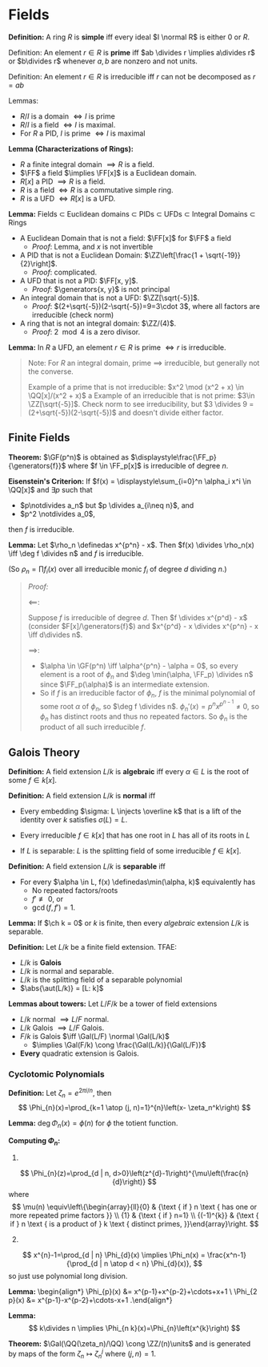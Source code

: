 # Fields

**Definition:**
A ring $R$ is **simple** iff every ideal $I \normal R$ is either $0$ or $R$.

Definition:
An element $r\in R$ is **prime** iff $ab \divides r \implies a\divides r$ or $b\divides r$ whenever $a,b$ are nonzero and not units.

Definition:
An element $r\in R$ is irreducible iff $r$ can not be decomposed as $r=ab$


Lemmas:

- $R/I$ is a domain $\iff I$ is prime
- $R/I$ is a field $\iff I$ is maximal.
- For $R$ a PID, $I$ is prime $\iff I$ is maximal

**Lemma (Characterizations of Rings):** 

- $R$ a finite integral domain $\implies R$ is a field.
- $\FF$ a field $\implies \FF[x]$ is a Euclidean domain.
- $R[x]$ a PID $\implies R$ is a field.
- $R$ is a field $\iff R$ is a commutative simple ring.
- $R$ is a UFD $\iff R[x]$ is a UFD.

**Lemma:**
Fields $\subset$ Euclidean domains  $\subset$  PIDs $\subset$ UFDs $\subset$ Integral Domains  $\subset$ Rings

- A Euclidean Domain that is not a field: $\FF[x]$ for $\FF$ a field
  - *Proof*: Lemma, and $x$ is not invertible
- A PID that is not a Euclidean Domain: $\ZZ\left[\frac{1 + \sqrt{-19}}{2}\right]$.
  - *Proof*: complicated.
- A UFD that is not a PID: $\FF[x, y]$.
  - *Proof*: $\generators{x, y}$ is not principal
-  An integral domain that is not a UFD: $\ZZ[\sqrt{-5}]$.
   - *Proof*: $(2+\sqrt{-5})(2-\sqrt{-5})=9=3\cdot 3$, where all factors are irreducible (check norm)
-  A ring that is not an integral domain: $\ZZ/(4)$.
   -  *Proof*: $2 \mod 4$ is a zero divisor.

**Lemma:**
In $R$ a UFD, an element $r\in R$ is prime $\iff r$ is irreducible.

> Note: For $R$ an integral domain, prime $\implies$ irreducible, but generally not the converse.
> 
> Example of a prime that is not irreducible: $x^2 \mod (x^2 + x) \in \QQ[x]/(x^2 + x)$
> a
> Example of an irreducible that is not prime: $3\in \ZZ[\sqrt{-5}]$. Check norm to see irreducibility, but $3 \divides 9 = (2+\sqrt{-5})(2-\sqrt{-5})$ and doesn't divide either factor.


## Finite Fields

**Theorem:**
$\GF(p^n)$ is obtained as $\displaystyle\frac{\FF_p}{\generators{f}}$ where $f \in \FF_p[x]$ is irreducible of degree $n$.

**Eisenstein's Criterion:**
If $f(x) = \displaystyle\sum_{i=0}^n \alpha_i x^i \in \QQ[x]$ and $\exists p$ such that

- $p\notdivides a_n$ but $p \divides a_{i\neq n}$, and
- $p^2 \notdivides a_0$,

then $f$ is irreducible.

**Lemma:**
Let $\rho_n \definedas x^{p^n} - x$.
Then $f(x) \divides \rho_n(x) \iff \deg f \divides n$ and $f$ is irreducible.

(So $\rho_n = \prod f_i(x)$ over all irreducible monic $f_i$ of degree $d$ dividing $n$.)

> *Proof:*
>
> $\impliedby$:
>
> Suppose $f$ is irreducible of degree $d$.
> Then $f \divides x^{p^d} - x$ (consider $F[x]/\generators{f}$) and $x^{p^d} - x \divides x^{p^n} - x \iff d\divides n$.
>
> $\implies$:
>
> - $\alpha \in \GF(p^n) \iff \alpha^{p^n} - \alpha = 0$, so every element is a root of $\phi_n$ and $\deg \min(\alpha, \FF_p) \divides n$ since $\FF_p(\alpha)$ is an intermediate extension.
> - So if $f$ is an irreducible factor of $\phi_n$, $f$ is the minimal polynomial of some root $\alpha$ of $\phi_n$, so $\deg f \divides n$.
> $\phi_n'(x) = p^nx^{p^{n-1}} \neq 0$, so $\phi_n$ has distinct roots and thus no repeated factors. So $\phi_n$ is the product of all such irreducible $f$.

## Galois Theory

**Definition:**
A field extension $L/k$ is **algebraic** iff every $\alpha \in L$ is the root of some $f\in k[x]$.

**Definition:**
A field extension $L/k$ is **normal** iff

- Every embedding $\sigma: L \injects \overline k$ that is a lift of the identity over $k$ satisfies $\sigma(L) = L$.

- Every irreducible $f\in k[x]$ that has one root in $L$ has all of its roots in $L$

- If $L$ is separable: $L$ is the splitting field of some irreducible $f\in k[x]$.

**Definition:**
A field extension $L/k$ is **separable** iff

- For every $\alpha \in L, f(x) \definedas\min(\alpha, k)$ equivalently has
  - No repeated factors/roots
  - $f' \not\equiv 0$, or
  - $\gcd(f, f') = 1$.

**Lemma:**
If $\ch k = 0$ or $k$ is finite, then every *algebraic* extension $L/k$ is separable.

**Definition:**
Let $L/k$ be a finite field extension.
TFAE:

- $L/k$ is **Galois**
- $L/k$ is normal and separable.
- $L/k$ is the splitting field of a separable polynomial
- $\abs{\aut(L/k)} = [L: k]$

**Lemmas about towers:**
Let $L/F/k$ be a tower of field extensions

- $L/k$ normal $\implies L/F$ normal.
- $L/k$ Galois $\implies L/F$ Galois.
- $F/k$ is Galois $\iff \Gal(L/F) \normal \Gal(L/k)$
  - $\implies \Gal(F/k) \cong \frac{\Gal(L/k)}{\Gal(L/F)}$
- **Every** quadratic extension is Galois.

### Cyclotomic Polynomials

**Definition:**
Let $\zeta_n = e^{2\pi i/n}$, then
$$
\Phi_{n}(x)=\prod_{k=1 \atop (j, n)=1}^{n}\left(x- \zeta_n^k\right)
$$

**Lemma:**
$\deg \Phi_n(x) = \phi(n)$ for $\phi$ the totient function.


**Computing $\Phi_n$:**

1.
$$
\Phi_{n}(z)=\prod_{d | n, d>0}\left(z^{d}-1\right)^{\mu\left(\frac{n}{d}\right)}
$$
where
$$
\mu(n) \equiv\left\{\begin{array}{ll}{0} & {\text { if } n \text { has one or more repeated prime factors }} \\ {1} & {\text { if } n=1} \\ {(-1)^{k}} & {\text { if } n \text { is a product of } k \text { distinct primes, }}\end{array}\right.
$$

2.
$$
x^{n}-1=\prod_{d | n} \Phi_{d}(x) \implies \Phi_n(x) = \frac{x^n-1}{\prod_{d | n \atop d < n} \Phi_{d}(x)},
$$
so just use polynomial long division.


**Lemma:**
\begin{align*}
\Phi_{p}(x)   &=  x^{p-1}+x^{p-2}+\cdots+x+1 \\
\Phi_{2 p}(x) &=  x^{p-1}-x^{p-2}+\cdots-x+1
.\end{align*}

**Lemma:**
$$
k\divides n \implies \Phi_{n k}(x)=\Phi_{n}\left(x^{k}\right)
$$

**Theorem:**
$\Gal(\QQ(\zeta_n)/\QQ) \cong \ZZ/(n)\units$ and is generated by maps of the form $\zeta_n \mapsto \zeta_n^j$ where $(j, n) = 1$.